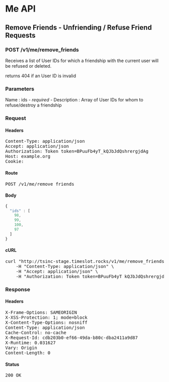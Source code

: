 # Me API

## Remove Friends - Unfriending / Refuse Friend Requests

### POST /v1/me/remove_friends

Receives a list of User IDs for which a friendship with the current user will be refused or deleted.

returns 404 if an User ID is invalid

### Parameters

Name : ids *- required -*
Description : Array of User IDs for whom to refuse/destroy a friendship

### Request

#### Headers

<pre>Content-Type: application/json
Accept: application/json
Authorization: Token token=BPuuFb4yT_kQJbJdQshrergjdAg
Host: example.org
Cookie: </pre>

#### Route

<pre>POST /v1/me/remove_friends</pre>

#### Body
```javascript
{
  "ids" : [
    98,
    99,
    100,
    97
  ]
}
```


#### cURL

<pre class="request">curl &quot;http://tsinc-stage.timeslot.rocks/v1/me/remove_friends&quot; -d &#39;{&quot;ids&quot;:[98,99,100,97]}&#39; -X POST \
	-H &quot;Content-Type: application/json&quot; \
	-H &quot;Accept: application/json&quot; \
	-H &quot;Authorization: Token token=BPuuFb4yT_kQJbJdQshrergjdAg&quot;</pre>

### Response

#### Headers

<pre>X-Frame-Options: SAMEORIGIN
X-XSS-Protection: 1; mode=block
X-Content-Type-Options: nosniff
Content-Type: application/json
Cache-Control: no-cache
X-Request-Id: cdb203b0-ef66-49da-b80c-dba2411a9d87
X-Runtime: 0.031627
Vary: Origin
Content-Length: 0</pre>

#### Status

<pre>200 OK</pre>

